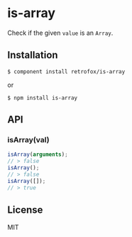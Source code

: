 # is-array

  Check if the given `value` is an `Array`.

## Installation

    $ component install retrofox/is-array

or

    $ npm install is-array

## API

### isArray(val)

```javascript
isArray(arguments);
// > false
isArray();
// > false
isArray([]);
// > true
```

## License

  MIT
